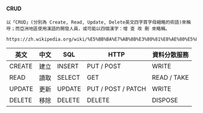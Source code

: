 #### CRUD

```
以「CRUD」(分別為 Create, Read, Update, Delete英文四字首字母縮略的術語)來稱呼；而亞洲地區使用漢語的開發人員，或可能以四個漢字：增 查 改 刪 來略稱。

https://zh.wikipedia.org/wiki/%E5%BB%BA%E7%AB%8B%E3%80%81%E8%AE%80%E5%8F%96%E3%80%81%E6%9B%B4%E6%96%B0%E3%80%81%E5%88%AA%E9%99%A4
```
|英文|	中文|	SQL|	HTTP	|資料分散服務|
|----|----|-----|--------|-----------|
|CREATE	|建立|	INSERT|	PUT / POST|WRITE|
|READ|	讀取|	SELECT|	GET|	READ / TAKE|
|UPDATE|	更新|	UPDATE|	PUT / POST / PATCH|WRITE|
|DELETE|	移除|	DELETE|	DELETE	|DISPOSE|
